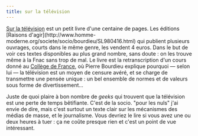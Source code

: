 ```yaml
---
title: sur la télévision
---
```


[Sur la télévision](http://christianlehmann.free.fr/lectur04.htm) est un petit
livre d'une centaine de pages. Les éditions [Raisons d'agir](http://www.homme-
moderne.org/societe/socio/bourdieu/SL980416.html) qui publient plusieurs
ouvrages, courts dans le même genre, les vendent 4 euros. Dans le but de voir
ces textes disponibles au plus grand nombre, sans doute : on les trouve même à
la Fnac sans trop de mal. Le livre est la retranscription d'un cours donné au
[Collège de France](http://www.college-de-france.fr/), où Pierre Bourdieu
explique pourquoi — selon lui — la télévision est un moyen de censure avéré,
et se charge de transmettre une pensée unique : un bel ensemble de normes et
de valeurs sous forme de divertissement...

Juste de quoi plaire à bon nombre de _geeks_ qui trouvent que la télévision
est une perte de temps bêtifiante. C'est de la socio. "pour les nuls" j'ai
envie de dire, mais c'est surtout un texte clair sur les mécanismes des médias
de masse, et le journalisme. Vous devriez le lire si vous avez une ou deux
heures à tuer : ça ne coûte presque rien et c'est un point de vue intéressant.

